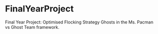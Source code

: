 # FinalYearProject
Final Year Project: Optimised Flocking Strategy Ghosts in the Ms. Pacman vs Ghost Team framework.

